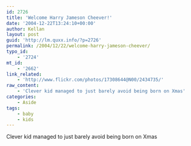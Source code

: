 ```yaml
---
id: 2726
title: 'Welcome Harry Jameson Cheever!'
date: '2004-12-22T13:24:10+00:00'
author: Kellan
layout: post
guid: 'http://lm.quxx.info/?p=2726'
permalink: /2004/12/22/welcome-harry-jameson-cheever/
typo_id:
    - '2724'
mt_id:
    - '2662'
link_related:
    - 'http://www.flickr.com/photos/17308644@N00/2434735/'
raw_content:
    - 'Clever kid managed to just barely avoid being born on Xmas'
categories:
    - Aside
tags:
    - baby
    - kids
---
```


Clever kid managed to just barely avoid being born on Xmas